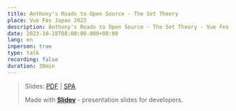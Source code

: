```yaml
---
title: Anthony's Roads to Open Source - The Set Theory
place: Vue Fes Japan 2023
description: Anthony's Roads to Open Source - The Set Theory - Vue Fes Japan 2023
date: 2023-10-28T08:00:00.000+00:00
lang: en
inperson: true
type: talk
recording: false
duration: 30min
---
```


> Slides: [PDF](https://antfu.me/talks/2023-10-28) | [SPA](https://talks.antfu.me/2023/vuefesjapan)
>
> Made with <Slidev class="inline"/> [**Slidev**](https://github.com/slidevjs/slidev) - presentation slides for developers.
